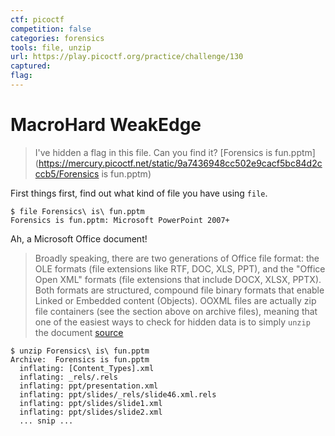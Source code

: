 ```yaml
---
ctf: picoctf
competition: false
categories: forensics
tools: file, unzip
url: https://play.picoctf.org/practice/challenge/130
captured: 
flag: 
---
```


# MacroHard WeakEdge

> I've hidden a flag in this file. Can you find it? [Forensics is fun.pptm](https://mercury.picoctf.net/static/9a7436948cc502e9cacf5bc84d2cccb5/Forensics is fun.pptm)

First things first, find out what kind of file you have using `file`.

```shell
$ file Forensics\ is\ fun.pptm 
Forensics is fun.pptm: Microsoft PowerPoint 2007+
```

Ah, a Microsoft Office document!

> Broadly speaking, there are two generations of Office file format: the OLE formats (file extensions like RTF, DOC, XLS, PPT), and the "Office Open XML" formats (file extensions that include DOCX, XLSX, PPTX). Both formats are structured, compound file binary formats that enable Linked or Embedded content (Objects). OOXML files are actually zip file containers (see the section above on archive files), meaning that one of the easiest ways to check for hidden data is to simply `unzip` the document [source](https://trailofbits.github.io/ctf/forensics/#office-file-analysis)

```shell
$ unzip Forensics\ is\ fun.pptm
Archive:  Forensics is fun.pptm
  inflating: [Content_Types].xml     
  inflating: _rels/.rels             
  inflating: ppt/presentation.xml    
  inflating: ppt/slides/_rels/slide46.xml.rels  
  inflating: ppt/slides/slide1.xml   
  inflating: ppt/slides/slide2.xml   
  ... snip ...
```

